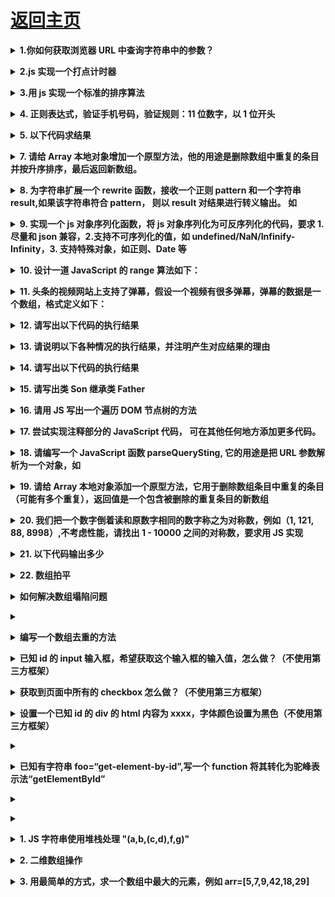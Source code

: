 # [返回主页](../README.md)

<b><details><summary>1.你如何获取浏览器 URL 中查询字符串中的参数？</summary></b>

方法一：(基础版)

```js
function getQueryString() {
  var sHref = window.location.href;
  var args = sHref.split("?");
  if (args[0] == sHref) {
    // 没有参数，直接返回空即可
    return "";
  }
  var arr = args[1].split("&");
  var obj = {};
  for (var i = 0; i < arr.length; i++) {
    var arg = arr[i].split("=");
    obj[arg[0]] = arg[1];
  }
  return obj;
}
var href = getQueryString();
console.log(href["categoryId"]);
```

方法二：(正则版,URL存在#则不适用)

```js
function getQueryString(name) {
  var reg = new RegExp("(^|&)" + name + "=([^&]*)(&|$)");
  var r = window.location.search.substr(1).match(reg);
  if (r != null) return unescape(r[2]);
  return null;
}
console.log(getQueryString('categoryId'))
```

方法三：(正则升级版)

```js
function getQueryString(name) {
  // 未传参，返回空
  if (!name) return null;
  // 查询参数：先通过search取值，如果取不到就通过hash来取
  var after = window.location.search;
  after = after.substr(1) || window.location.hash.split("?")[1];
  // 地址栏URL没有查询参数，返回空
  if (!after) return null;
  // 如果查询参数中没有"name"，返回空
  if (after.indexOf(name) === -1) return null;
  var reg = new RegExp("(^|&)" + name + "=([^&]*)(&|$)");
  // 当地址栏参数存在中文时，需要解码，不然会乱码
  var r = decodeURI(after).match(reg);
  // 如果url中"name"没有值，返回空
  if (!r) return null;
  return r[2];
}
console.log(getQueryString('categoryId'))
```

</details>

<b><details><summary>2.js 实现一个打点计时器</summary></b>

问题描述：

1、从 start 到 end（包含 start 和 end），每隔 100 毫秒 console.log 一个数字，每次数字增幅 1
2、返回的对象中需要包含一个 cancel 方法，用于停止定时操作
3、第一个数需要立即输出

```js
// 实现法一（setTimeout()方法）：

function count(start, end) {
  if (start <= end) {
    console.log(start++);
    st = setTimeout(function() {
      count(start, end);
    }, 100);
  }
  return {
    cancel: function() {
      clearTimeout(st);
    }
  };
}
count(1, 10);

// 实现法二（setInterval()方法）：

function count(start, end) {
  console.log(start++);
  var timer = setInterval(function() {
    if (start <= end) {
      console.log(start++);
    }
  }, 100);
  return {
    cancel: function() {
      clearInterval(timer);
    }
  };
}
count(1, 10);
```

知识点：
setTimeout()方法用于在指定的毫秒数后调用函数或计算表达式。
语法：setTimeout(code, millisec)
注意：setTimeout() 只执行 code 一次。如果要多次调用，请使用 setInterval() 或者让 code 自身再次调用 setTimeout()。

setInterval() 方法可按照指定的周期（以毫秒计）来调用函数或计算表达式。
语法：setInterval(code ,millisec[,"lang"])
setInterval() 方法会不停地调用函数，直到 clearInterval() 被调用或窗口被关闭。由 setInterval() 返回的 ID 值可用作 clearInterval() 方法的参数。

</details>

<b><details><summary>3.用 js 实现一个标准的排序算法</summary></b>

一.冒泡排序

```js
function BubbleSort(array) {
  var length = array.length;
  for (var i = length - 1; i > 0; i--) {
    //用于缩小范围
    for (var j = 0; j < i; j++) {
      //在范围内进行冒泡，在此范围内最大的一个将冒到最后面
      if (array[j] > array[j + 1]) {
        var temp = array[j];
        array[j] = array[j + 1];
        array[j + 1] = temp;
      }
    }
    console.log(array);
    console.log("-----------------------------");
  }
  return array;
}

var arr = [10, 9, 8, 7, 7, 6, 5, 11, 3];
var result = BubbleSort(arr);
console.log(result);
/*
[ 9, 8, 7, 7, 6, 5, 10, 3, 11 ]
-----------------------------
[ 8, 7, 7, 6, 5, 9, 3, 10, 11 ]
-----------------------------
[ 7, 7, 6, 5, 8, 3, 9, 10, 11 ]
-----------------------------
[ 7, 6, 5, 7, 3, 8, 9, 10, 11 ]
-----------------------------
[ 6, 5, 7, 3, 7, 8, 9, 10, 11 ]
-----------------------------
[ 5, 6, 3, 7, 7, 8, 9, 10, 11 ]
-----------------------------
[ 5, 3, 6, 7, 7, 8, 9, 10, 11 ]
-----------------------------
[ 3, 5, 6, 7, 7, 8, 9, 10, 11 ]
-----------------------------
[ 3, 5, 6, 7, 7, 8, 9, 10, 11 ]
*/
```

二.选择排序

```js
function SelectionSort(array) {
  var length = array.length;
  for (var i = 0; i < length; i++) {
    //缩小选择的范围
    var min = array[i]; //假定范围内第一个为最小值
    var index = i; //记录最小值的下标
    for (var j = i + 1; j < length; j++) {
      //在范围内选取最小值
      if (array[j] < min) {
        min = array[j];
        index = j;
      }
    }
    if (index != i) {
      //把范围内最小值交换到范围内第一个
      var temp = array[i];
      array[i] = array[index];
      array[index] = temp;
    }
    console.log(array);
    console.log("---------------------");
  }
  return array;
}

var arr = [1, 10, 100, 90, 65, 5, 4, 10, 2, 4];
var result = SelectionSort(arr);
console.log(result);
/*
[ 1, 10, 100, 90, 65, 5, 4, 10, 2, 4 ]
---------------------
[ 1, 2, 100, 90, 65, 5, 4, 10, 10, 4 ]
---------------------
[ 1, 2, 4, 90, 65, 5, 100, 10, 10, 4 ]
---------------------
[ 1, 2, 4, 4, 65, 5, 100, 10, 10, 90 ]
---------------------
[ 1, 2, 4, 4, 5, 65, 100, 10, 10, 90 ]
---------------------
[ 1, 2, 4, 4, 5, 10, 100, 65, 10, 90 ]
---------------------
[ 1, 2, 4, 4, 5, 10, 10, 65, 100, 90 ]
---------------------
[ 1, 2, 4, 4, 5, 10, 10, 65, 100, 90 ]
---------------------
[ 1, 2, 4, 4, 5, 10, 10, 65, 90, 100 ]
---------------------
[ 1, 2, 4, 4, 5, 10, 10, 65, 90, 100 ]
---------------------
[ 1, 2, 4, 4, 5, 10, 10, 65, 90, 100 ]
*/
```

三.插入排序

```js
function InsertionSort(array) {
  var length = array.length;
  for (var i = 0; i < length - 1; i++) {
    //i代表已经排序好的序列最后一项下标
    var insert = array[i + 1];
    var index = i + 1; //记录要被插入的下标
    for (var j = i; j >= 0; j--) {
      if (insert < array[j]) {
        //要插入的项比它小，往后移动
        array[j + 1] = array[j];
        index = j;
      }
    }
    array[index] = insert;
    console.log(array);
    console.log("-----------------------");
  }
  return array;
}

var arr = [100, 90, 80, 62, 80, 8, 1, 2, 39];
var result = InsertionSort(arr);
console.log(result);
/*
[ 90, 100, 80, 62, 80, 8, 1, 2, 39 ]
-----------------------
[ 80, 90, 100, 62, 80, 8, 1, 2, 39 ]
-----------------------
[ 62, 80, 90, 100, 80, 8, 1, 2, 39 ]
-----------------------
[ 62, 80, 80, 90, 100, 8, 1, 2, 39 ]
-----------------------
[ 8, 62, 80, 80, 90, 100, 1, 2, 39 ]
-----------------------
[ 1, 8, 62, 80, 80, 90, 100, 2, 39 ]
-----------------------
[ 1, 2, 8, 62, 80, 80, 90, 100, 39 ]
-----------------------
[ 1, 2, 8, 39, 62, 80, 80, 90, 100 ]
-----------------------
[ 1, 2, 8, 39, 62, 80, 80, 90, 100 ]
*/
```

四.希尔排序
五.归并排序
六.快速排序

</details>

<b><details><summary>4. 正则表达式，验证手机号码，验证规则：11 位数字，以 1 位开头</summary></b>

```js
checkphonenumber(number) {
	if (number == null || number.length != 11) {
		return false
	} else {
		// 移动号段正则表达式
		var pat1 = '^((13[4-9])|(147)|(15[0-2,7-9])|(178)|(18[2-4,7-8]))\\d{8}|(1705)\\d{7}$';
		// 联通号段正则表达式
		var pat2 = '^((13[0-2])|(145)|(15[5-6])|(176)|(18[5,6]))\\d{8}|(1709)\\d{7}$';
		// 电信号段正则表达式
		var pat3 = '^((133)|(153)|(177)|(18[0,1,9])|(149))\\d{8}$';
		// 虚拟运营商正则表达式
		var pat4 = '^((170))\\d{8}|(1718)|(1719)\\d{7}$';
		if (!part1.test(number)) {
			return false
		}
		if (!part2.test(number)) {
			return false
		}
		if (!part3.test(number)) {
			return false
		}
		if (!part4.test(number)) {
			return false
		}
	}
	return true
}
```

</details>

<b><details><summary>5. 以下代码求结果</summary></b>

```js
function SuperClass() {
  this.name = "women";
  this.bra = ["a", "b"];
}

SuperClass.prototype.sayWhat = function() {
  console.log("hello");
};

function SubClass() {
  this.subname = "you sister";
  SuperClass.call(this);
}

var sub = new SubClass();
console.log(sub.sayWhat());
```

</details>

<b><details><summary>7. 请给 Array 本地对象增加一个原型方法，他的用途是删除数组中重复的条目并按升序排序，最后返回新数组。</summary></b>

</details>

<b><details><summary>8. 为字符串扩展一个 rewrite 函数，接收一个正则 pattern 和一个字符串 result,如果该字符串符合 pattern， 则以 result 对结果进行转义输出。 如</summary></b>

```js
"/foo".rewrite(/^\/foo/, "/bar");
"u1234".rewrite(/^\/u(\d+)/, "/user/$1");
"/i".rewrite(/^\o/, "/ooo");
```

</details>

<b><details><summary>9. 实现一个 js 对象序列化函数，将 js 对象序列化为可反序列化的代码，要求 1.尽量和 json 兼容，2.支持不可序列化的值，如 undefined/NaN/Infinify-Infinity，3. 支持特殊对象，如正则、Date 等</summary></b>

```js
serialize({});
serialize({ a: "b" });
serialize({ a: 0 / 0 });
serialize({ a: /foo/ });
```

</details>

<b><details><summary>10. 设计一道 JavaScript 的 range 算法如下：</summary></b>

range(1, 10, 3) 返回 [1, 4, 7, 10];
range('A', 'F', 2) 返回 ['A', 'C', 'E']
// 请使用 JavaScript 语言实现该功能（可以使用 ES6）

</details>

<b><details><summary>11. 头条的视频网站上支持了弹幕，假设一个视频有很多弹幕，弹幕的数据是一个数组，格式定义如下：</summary></b>

```

[
    {
        time: Number,
        content: String
    },
    {
        time: Number,
        content: String
    }...
]
(其中 time 表示时间，content表示弹幕内容)，那么如何快速定位到某个时间点的弹幕，请编码实现（不使用数组的 sort 方法）

```

</details>

<b><details><summary>12. 请写出以下代码的执行结果</summary></b>

```
(function() {
    fn();
    var fn = function() {
        alert(1);
    }
    fn();
    function fn() {
        alert(2)
    }
})()
```

</details>

<b><details><summary>13. 请说明以下各种情况的执行结果，并注明产生对应结果的理由</summary></b>

```
function doSomething() {
    alert(this);
}

a) element.onclick = doSomething, 点击 element 元素后
b) element.onclick = function() doSomething(){}, 点击 element 元素后
c) 直接执行 doSomething()
```

</details>

<b><details><summary>14. 请写出以下代码的执行结果</summary></b>

```
var obj = {};
var events = { m1: "clicked", m2: "changed"};
for(e in events) {
    obj[e] = function() {
        alert(events[e])
    }
}

alert(obj.m1 == obj.m2);
obj.m1();
obj.m2();
```

</details>

<b><details><summary>15. 请写出类 Son 继承类 Father</summary></b>
function Father() {}
function Son() {}

</details>

<b><details><summary>16. 请用 JS 写出一个遍历 DOM 节点树的方法</summary></b>

</details>

<b><details><summary>17. 尝试实现注释部分的 JavaScript 代码， 可在其他任何地方添加更多代码。</summary></b>

```
var Obj = function(msg) {
    this.msg = msg;
    this.shout = function () {
        alert(this.msg)
    }
    this.waitAndShout = function() {
        // 隔五秒钟后执行上面的 shout 方法
    }
}
```

</details>

<b><details><summary>18. 请编写一个 JavaScript 函数 parseQuerySting, 它的用途是把 URL 参数解析为一个对象，如</summary></b>

```
var url = "http://www.58.com/index.aspx?key0=0&key1=1&key2=2..."
var obj = parseQuerySting(url);
alert(obj.key0) // 输出 0
```

</details>

<b><details><summary>19. 请给 Array 本地对象添加一个原型方法，它用于删除数组条目中重复的条目（可能有多个重复），返回值是一个包含被删除的重复条目的新数组</summary></b>

</details>

<b><details><summary>20. 我们把一个数字倒着读和原数字相同的数字称之为对称数，例如（1, 121, 88, 8998）,不考虑性能，请找出 1 - 10000 之间的对称数，要求用 JS 实现</summary></b>

</details>

<b><details><summary>21. 以下代码输出多少</summary></b>

```js
var name = "world";
(function () {
    if (typeof name === "undefined") {
        var name = "jack";
        console.log("Hi!" + name);
    } else {
        console.log("Hello," + name)
    }
})()

==> Hi!jack

var name = "world";
(function (name) {
    if (typeof name === "undefined") {
        var name = "jack";
        console.log("Hi!" + name);
    } else {
        console.log("Hello," + name)
    }
})(name)

==> Hello,world
```

</details>

<b><details><summary>22. 数组拍平</summary></b>

</details>

<b><details><summary>如何解决数组塌陷问题</summary></b>

```js
// 1 使用i--
for (var i = 0; i < arr.length; i++) {
  if (arr[i] === 4) {
    arr.splice(i, 1);
    i--;
  }
}
console.log(arr);

// 2 从数组的末尾一项开始遍历
for (var i = arr.length; i >= 0; i--) {
  if (arr[i] === 4) {
    arr.splice(i, 1);
  }
}
console.log(arr);
```

</details>

<b><details><summary></summary></b>

```js
function fun(n, o) {
  console.log(o);
  return {
    fun: function(m) {
      return fun(m, n);
    }
  };
}
//    var a = fun(0);
//    a.fun(1)
//    a.fun(2)
//    a.fun(3)

// 打印
// undefined 0 0 0

//    var b = fun(0).fun(1).fun(2).fun(3)
// 打印 undefined 0 1 2

var c = fun(0).fun(1);
c.fun(2);
c.fun(3);
// 打印
// undefined 0 1 1
```

</details>

<b><details><summary>编写一个数组去重的方法</summary></b>

</details>

<b><details><summary>已知 id 的 input 输入框，希望获取这个输入框的输入值，怎么做？（不使用第三方框架）</summary></b>

document.getElementById('id').value

</details>

<b><details><summary>获取到页面中所有的 checkbox 怎么做？（不使用第三方框架）</summary></b>

var domList = document.getElementsByTagName('input')
var ckList = []; // 返回的所有的 checkbox
var len = domList.length
for (var i = 0; i < len; i++) {
if (domList[i].type == 'checkbox') {
ckList.push(domList[i])
}
}

</details>

<b><details><summary>设置一个已知 id 的 div 的 html 内容为 xxxx，字体颜色设置为黑色（不使用第三方框架）</summary></b>

```
var dom = document.getElementById('id');
dom.innerHTML = 'xxxx';
dom.style.color = '#000'; // 'black'
```

</details>

<b><details><summary></summary></b>

2 == true
[] == false
[] == ![]

</details>

<b><details><summary>已知有字符串 foo=“get-element-by-id”,写一个 function 将其转化为驼峰表示法“getElementById”</summary></b>

```js
var string = "get-element-by-id";

function combo(msg) {
  var arr = msg.split("-"); //split("-")以-为分隔符截取字符串，返回数组
  for (var i = 1; i < arr.length; i++) {
    arr[i] = arr[i].charAt(0).toUpperCase() + arr[i].slice(1);
  }
  msg = arr.join(""); //join()返回字符串
  return msg;
}
console.log(combo(string));
```

</details>

<b><details><summary></summary></b>

</details>

<b><details><summary></summary></b>

</details>

<b><details><summary>1. JS 字符串使用堆栈处理 "(a,b,(c,d),f,g)"</summary></b>

</details>

<b><details><summary>2. 二维数组操作</summary></b>

</details>

<b><details><summary>3. 用最简单的方式，求一个数组中最大的元素，例如 arr=[5,7,9,42,18,29]</summary></b>

```js
var a = [1, 2, 3, 5];
alert(Math.max.apply(null, a)); //最大值
alert(Math.min.apply(null, a)); //最小值
```

</details>

